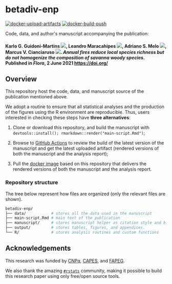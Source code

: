# betadiv-enp

[![docker-upload-artifacts](https://github.com/kguidonimartins/betadiv-enp/actions/workflows/docker-upload-artifacts.yaml/badge.svg)](https://github.com/kguidonimartins/betadiv-enp/actions/workflows/docker-upload-artifacts.yaml)
[![docker-build-push](https://github.com/kguidonimartins/betadiv-enp/actions/workflows/docker-build-push.yaml/badge.svg)](https://github.com/kguidonimartins/betadiv-enp/actions/workflows/docker-build-push.yaml)

Code, data, and author's manuscript accompanying the publication:

#### Karlo G. Guidoni-Martins [![](https://orcid.org/sites/default/files/images/orcid_16x16.png)](https://orcid.org/0000-0002-8458-8467), Leandro Maracahipes [![](https://orcid.org/sites/default/files/images/orcid_16x16.png)](https://orcid.org/0000-0002-6148-3291), Adriano S. Melo [![](https://orcid.org/sites/default/files/images/orcid_16x16.png)](https://orcid.org/0000-0002-4695-2854), Marcus V. Cianciaruso [![](https://orcid.org/sites/default/files/images/orcid_16x16.png)](https://orcid.org/0000-0001-5866-5345). *Annual fires reduce local species richness but do not homogenize the composition of savanna woody species*.  Published in *Flora*, 2 June 2021 <https://doi.org/>

## Overview

This repository host the code, data, and manuscript source of the publication mentioned above.

We adopt a routine to ensure that all statistical analyses and the production of the figures using the R environment are reproducible. Thus, users interested in checking these steps have **three alternatives**:

1. Clone or download this repository, and build the manuscript with `devtools::install(); rmarkdown::render("main-script.Rmd")`;

2. Browse to [GitHub Actions](https://github.com/kguidonimartins/betadiv-enp/actions) to review the build of the latest version of the manuscript and get the latest uploaded artifact (rendered versions of both the manuscript and the analysis report);

3. Pull the [docker image](https://hub.docker.com/r/kguidonimartins/betadiv-enp) based on this repository that delivers the rendered versions of both the manuscript and the analysis report.

### Repository structure

The tree below represent how files are organized (only the relevant files are shown).

```bash
betadiv-enp/
├── data/           # stores all the data used in the manuscript
├── main-script.Rmd # main text of the publication
├── manuscript/     # stores manuscript helper as citation style and bibliography
├── output/         # stores tables, figures, and appendices.
└── R/              # stores analysis routines and custom functions
```

## Acknowledgements

This research was funded by [CNPq](https://www.gov.br/cnpq/pt-br), [CAPES](https://www.gov.br/capes/pt-br), and [FAPEG](http://www.fapeg.go.gov.br/).

We also thank the amazing [`#rstats`](https://twitter.com/search?q=%23rstats&src=typed_query) community, making it possible to build this research paper using only free/open source tools.

